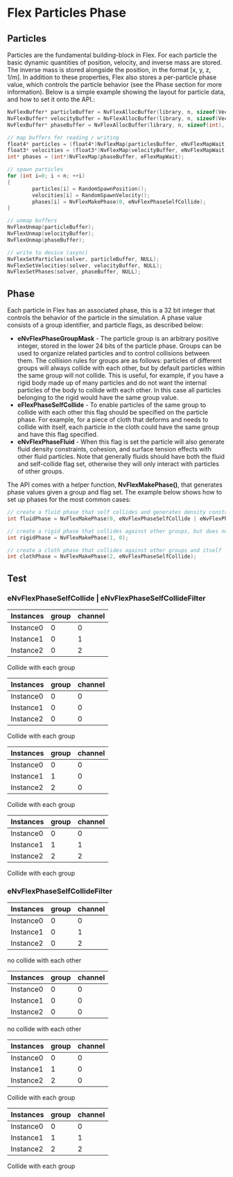 # Flex Particles Phase

## Particles
Particles are the fundamental building-block in Flex. For each particle the basic dynamic quantities of position, velocity, and inverse mass are stored. The inverse mass is stored alongside the position, in the format [x, y, z, 1/m]. In addition to these properties, Flex also stores a per-particle phase value, which controls the particle behavior (see the Phase section for more information). Below is a simple example showing the layout for particle data, and how to set it onto the API.:

```C++
NvFlexBuffer* particleBuffer = NvFlexAllocBuffer(library, n, sizeof(Vec4), eNvFlexBufferHost);
NvFlexBuffer* velocityBuffer = NvFlexAllocBuffer(library, n, sizeof(Vec4), eNvFlexBufferHost);
NvFlexBuffer* phaseBuffer = NvFlexAllocBuffer(library, n, sizeof(int), eNvFlexBufferHost);

// map buffers for reading / writing
float4* particles = (float4*)NvFlexMap(particlesBuffer, eNvFlexMapWait);
float3* velocities = (float3*)NvFlexMap(velocityBuffer, eNvFlexMapWait);
int* phases = (int*)NvFlexMap(phaseBuffer, eFlexMapWait);

// spawn particles
for (int i=0; i < n; ++i)
{
        particles[i] = RandomSpawnPosition();
        velocities[i] = RandomSpawnVelocity();
        phases[i] = NvFlexMakePhase(0, eNvFlexPhaseSelfCollide);
}

// unmap buffers
NvFlexUnmap(particleBuffer);
NvFlexUnmap(velocityBuffer);
NvFlexUnmap(phaseBuffer);

// write to device (async)
NvFlexSetParticles(solver, particleBuffer, NULL);
NvFlexSetVelocities(solver, velocityBuffer, NULL);
NvFlexSetPhases(solver, phaseBuffer, NULL);
```

## Phase

Each particle in Flex has an associated phase, this is a 32 bit integer that controls the behavior of the particle in the simulation. A phase value consists of a group identifier, and particle flags, as described below:

- **eNvFlexPhaseGroupMask** - The particle group is an arbitrary positive integer, stored in the lower 24 bits of the particle phase. Groups can be used to organize related particles and to control collisions between them. The collision rules for groups are as follows: particles of different groups will always collide with each other, but by default particles within the same group will not collide. This is useful, for example, if you have a rigid body made up of many particles and do not want the internal particles of the body to collide with each other. In this case all particles belonging to the rigid would have the same group value.
- **eFlexPhaseSelfCollide** - To enable particles of the same group to collide with each other this flag should be specified on the particle phase. For example, for a piece of cloth that deforms and needs to collide with itself, each particle in the cloth could have the same group and have this flag specified.
- **eNvFlexPhaseFluid** - When this flag is set the particle will also generate fluid density constraints, cohesion, and surface tension effects with other fluid particles. Note that generally fluids should have both the fluid and self-collide flag set, otherwise they will only interact with particles of other groups.

The API comes with a helper function, **NvFlexMakePhase()**, that generates phase values given a group and flag set. The example below shows how to set up phases for the most common cases:

```C++
// create a fluid phase that self collides and generates density constraints
int fluidPhase = NvFlexMakePhase(0, eNvFlexPhaseSelfCollide | eNvFlexPhaseFluid);

// create a rigid phase that collides against other groups, but does not self-collide
int rigidPhase = NvFlexMakePhase(1, 0);

// create a cloth phase that collides against other groups and itself
int clothPhase = NvFlexMakePhase(2, eNvFlexPhaseSelfCollide);
```

## Test

### eNvFlexPhaseSelfCollide | eNvFlexPhaseSelfCollideFilter

| Instances | group | channel |
|-----------|-------|---------|
| Instance0 | 0     | 0       |
| Instance1 | 0     | 1       |
| Instance2 | 0     | 2       |

Collide with each group

| Instances | group | channel |
|-----------|-------|---------|
| Instance0 | 0     | 0       |
| Instance1 | 0     | 0       |
| Instance2 | 0     | 0       |

Collide with each group

| Instances | group | channel |
|-----------|-------|---------|
| Instance0 | 0     | 0       |
| Instance1 | 1     | 0       |
| Instance2 | 2     | 0       |

Collide with each group

| Instances | group | channel |
|-----------|-------|---------|
| Instance0 | 0     | 0       |
| Instance1 | 1     | 1       |
| Instance2 | 2     | 2       |

Collide with each group
### eNvFlexPhaseSelfCollideFilter

| Instances | group | channel |
|-----------|-------|---------|
| Instance0 | 0     | 0       |
| Instance1 | 0     | 1       |
| Instance2 | 0     | 2       |

no collide with each other

| Instances | group | channel |
|-----------|-------|---------|
| Instance0 | 0     | 0       |
| Instance1 | 0     | 0       |
| Instance2 | 0     | 0       |

no collide with each other

| Instances | group | channel |
|-----------|-------|---------|
| Instance0 | 0     | 0       |
| Instance1 | 1     | 0       |
| Instance2 | 2     | 0       |

Collide with each group

| Instances | group | channel |
|-----------|-------|---------|
| Instance0 | 0     | 0       |
| Instance1 | 1     | 1       |
| Instance2 | 2     | 2       |

Collide with each group



